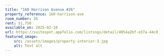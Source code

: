 ```yaml
---
title: "160 Harrison Avenue #26"
property_reference: 160-harrison-ave
room_number: 26
rent: $1,750
available_on: 2025-02-10
url: https://suitespot.appfolio.com/listings/detail/4054a2bf-e37a-44c8-89dd-068e9fdebf66
featured_image:
    src: /assets/images/property-interior-3.jpg
    alt: Test alt
---
```


